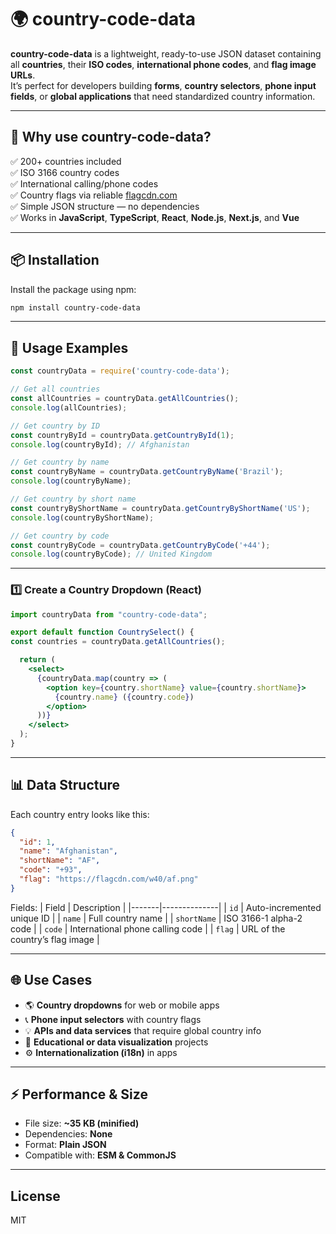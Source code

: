 # 🌍 country-code-data

**country-code-data** is a lightweight, ready-to-use JSON dataset containing all **countries**, their **ISO codes**, **international phone codes**, and **flag image URLs**.  
It’s perfect for developers building **forms**, **country selectors**, **phone input fields**, or **global applications** that need standardized country information.

---

## 🚀 Why use country-code-data?

✅ 200+ countries included  
✅ ISO 3166 country codes  
✅ International calling/phone codes  
✅ Country flags via reliable [flagcdn.com](https://flagcdn.com)  
✅ Simple JSON structure — no dependencies  
✅ Works in **JavaScript**, **TypeScript**, **React**, **Node.js**, **Next.js**, and **Vue**

---

## 📦 Installation

Install the package using npm:

```bash
npm install country-code-data
```

---

## 🧩 Usage Examples

```javascript
const countryData = require('country-code-data');

// Get all countries
const allCountries = countryData.getAllCountries();
console.log(allCountries);

// Get country by ID
const countryById = countryData.getCountryById(1);
console.log(countryById); // Afghanistan

// Get country by name
const countryByName = countryData.getCountryByName('Brazil');
console.log(countryByName);

// Get country by short name
const countryByShortName = countryData.getCountryByShortName('US');
console.log(countryByShortName);

// Get country by code
const countryByCode = countryData.getCountryByCode('+44');
console.log(countryByCode); // United Kingdom
```

---

### 1️⃣ Create a Country Dropdown (React)
```jsx
import countryData from "country-code-data";

export default function CountrySelect() {
const countries = countryData.getAllCountries(); 

  return (
    <select>
      {countryData.map(country => (
        <option key={country.shortName} value={country.shortName}>
          {country.name} ({country.code})
        </option>
      ))}
    </select>
  );
}
```
---

## 📊 Data Structure

Each country entry looks like this:
```json
{
  "id": 1,
  "name": "Afghanistan",
  "shortName": "AF",
  "code": "+93",
  "flag": "https://flagcdn.com/w40/af.png"
}
```

Fields:
| Field | Description |
|-------|--------------|
| `id` | Auto-incremented unique ID |
| `name` | Full country name |
| `shortName` | ISO 3166-1 alpha-2 code |
| `code` | International phone calling code |
| `flag` | URL of the country’s flag image |

---

## 🌐 Use Cases

- 🌎 **Country dropdowns** for web or mobile apps  
- 📞 **Phone input selectors** with country flags  
- 💡 **APIs and data services** that require global country info  
- 🧠 **Educational or data visualization** projects  
- ⚙️ **Internationalization (i18n)** in apps

---

## ⚡ Performance & Size

- File size: **~35 KB (minified)**  
- Dependencies: **None**  
- Format: **Plain JSON**  
- Compatible with: **ESM & CommonJS**

---

## License

MIT